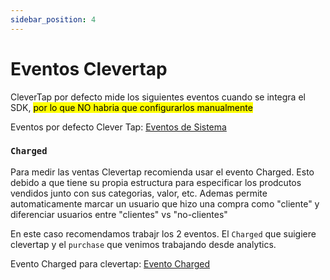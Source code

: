 ```yaml
---
sidebar_position: 4
---
```


# Eventos Clevertap

CleverTap por defecto mide los siguientes eventos cuando se integra el SDK, <mark>por lo que NO habria que configurarlos manualmente</mark>

Eventos por defecto Clever Tap: [Eventos de Sistema](https://developer.clevertap.com/docs/events#system-events)


### `Charged`

Para medir las ventas Clevertap recomienda usar el evento Charged. Esto debido a que tiene su propia estructura  para especificar los prodcutos vendidos junto con sus categorias, valor, etc. Ademas permite automaticamente marcar un usuario que hizo una compra como "cliente" y diferenciar usuarios entre "clientes" vs "no-clientes"

En este caso recomendamos trabajr los 2 eventos. El `Charged` que suigiere clevertap y el `purchase` que venimos trabajando desde analytics.

Evento Charged para clevertap: [Evento Charged](https://developer.clevertap.com/docs/events#recording-items-sold) 
